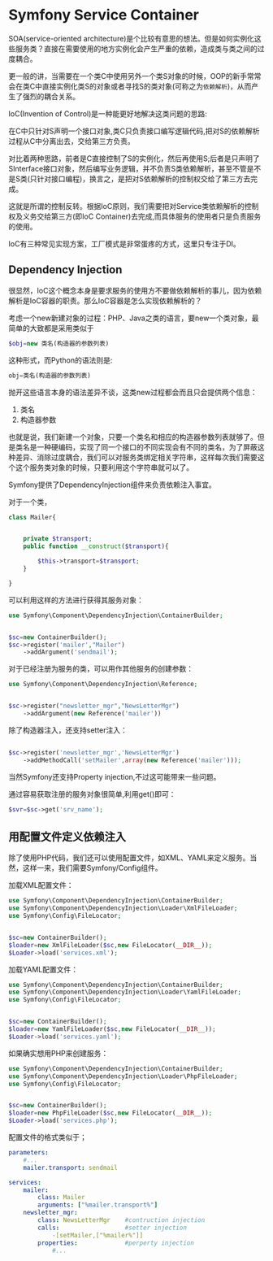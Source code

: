 # Symfony Service Container

SOA(service-oriented architecture)是个比较有意思的想法。但是如何实例化这些服务类？直接在需要使用的地方实例化会产生严重的依赖，造成类与类之间的过度耦合。

更一般的讲，当需要在一个类C中使用另外一个类S对象的时候，OOP的新手常常会在类C中直接实例化类S的对象或者寻找S的类对象(可称之为`依赖解析`)，从而产生了强烈的耦合关系。

IoC(Invention of Control)是一种能更好地解决这类问题的思路:

在C中只针对S声明一个接口对象,类C只负责接口编写逻辑代码,把对S的依赖解析过程从C中分离出去，交给第三方负责。

对比着两种思路，前者是C直接控制了S的实例化，然后再使用S;后者是只声明了SInterface接口对象，然后编写业务逻辑，并不负责S类依赖解析，甚至不管是不是S类(只针对接口编程)，换言之，是把对S依赖解析的控制权交给了第三方去完成。

这就是所谓的控制反转。根据IoC原则，我们需要把对Service类依赖解析的控制权及义务交给第三方(即IoC Container)去完成,而具体服务的使用者只是负责服务的使用。

IoC有三种常见实现方案，工厂模式是非常蛋疼的方式，这里只专注于DI。

## Dependency Injection
 
很显然，IoC这个概念本身是要求服务的使用方不要做依赖解析的事儿，因为依赖解析是IoC容器的职责。那么IoC容器是怎么实现依赖解析的？

考虑一个new新建对象的过程：PHP、Java之类的语言，要new一个类对象，最简单的大致都是采用类似于

```PHP
$obj=new 类名(构造器的参数列表)
```

这种形式，而Python的语法则是:

```Python
obj=类名(构造器的参数列表)
```

抛开这些语言本身的语法差异不谈，这类new过程都会而且只会提供两个信息：

1. 类名
2. 构造器参数

也就是说，我们新建一个对象，只要一个类名和相应的构造器参数列表就够了。但是类名是一种硬编码，实现了同一个接口的不同实现会有不同的类名，为了屏蔽这种差异、消除过度耦合，我们可以对服务类绑定相关字符串，这样每次我们需要这个这个服务类对象的时候，只要利用这个字符串就可以了。

Symfony提供了DependencyInjection组件来负责依赖注入事宜。

对于一个类，
```PHP
class Mailer{


    private $transport;
    public function __construct($transport){

        $this->transport=$transport;
    }

}
```

可以利用这样的方法进行获得其服务对象：
```PHP
use Symfony\Component\DependencyInjection\ContainerBuilder;


$sc=new ContainerBuilder();
$sc->register('mailer',"Mailer")
    ->addArgument('sendmail');
```
对于已经注册为服务的类，可以用作其他服务的创建参数：
```PHP
use Symfony\Component\DependencyInjection\Reference;


$sc->register("newsletter_mgr","NewsLetterMgr")
    ->addArgument(new Reference('mailer'))
```

除了构造器注入，还支持setter注入：
```PHP

$sc->register('newsletter_mgr','NewsLetterMgr')
    ->addMethodCall('setMailer',array(new Reference('mailer')));


```
当然Symfony还支持Property injection,不过这可能带来一些问题。


通过容易获取注册的服务对象很简单,利用get()即可：

```PHP
$svr=$sc->get('srv_name');
```


## 用配置文件定义依赖注入

除了使用PHP代码，我们还可以使用配置文件，如XML、YAML来定义服务。当然，这样一来，我们需要Symfony/Config组件。

加载XML配置文件：
```PHP
use Symfony\Component\DependencyInjection\ContainerBuilder;
use Symfony\Component\DependencyInjection\Loader\XmlFileLoader;
use Symfony\Config\FileLocator;


$sc=new ContainerBuilder();
$loader=new XmlFileLoader($sc,new FileLocator(__DIR__));
$Loader->load('services.xml');

```

加载YAML配置文件：
```PHP
use Symfony\Component\DependencyInjection\ContainerBuilder;
use Symfony\Component\DependencyInjection\Loader\YamlFileLoader;
use Symfony\Config\FileLocator;


$sc=new ContainerBuilder();
$loader=new YamlFileLoader($sc,new FileLocator(__DIR__));
$Loader->load('services.yaml');

```

如果确实想用PHP来创建服务：
```PHP
use Symfony\Component\DependencyInjection\ContainerBuilder;
use Symfony\Component\DependencyInjection\Loader\PhpFileLoader;
use Symfony\Config\FileLocator;


$sc=new ContainerBuilder();
$loader=new PhpFileLoader($sc,new FileLocator(__DIR__));
$Loader->load('services.php');

```

配置文件的格式类似于；

```YAML
parameters: 
    #...
    mailer.transport: sendmail

services: 
    mailer: 
        class: Mailer
        arguments: ["%mailer.transport%"]
    newsletter_mgr: 
        class: NewsLetterMgr    #contruction injection
        calls:                  #setter injection
            -[setMailer,["%mailer%"]]
        properties:             #perperty injection
            #...

```




